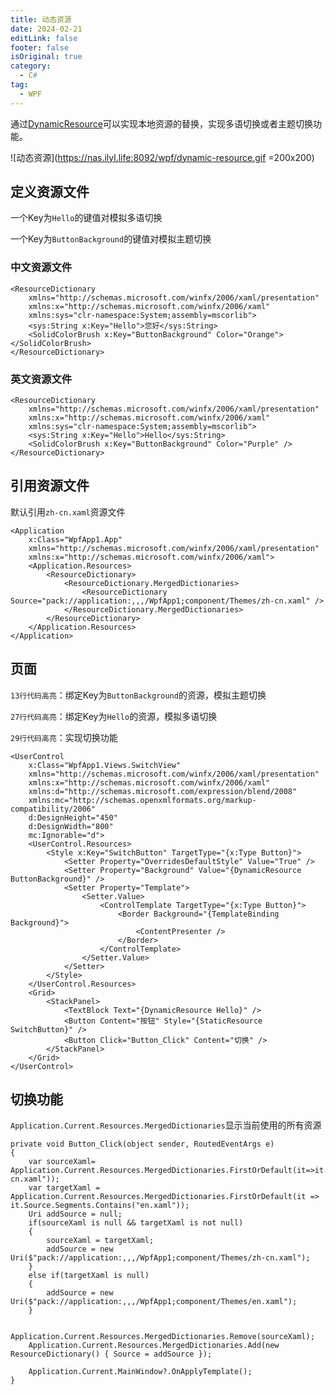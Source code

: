 ```yaml
---
title: 动态资源
date: 2024-02-21
editLink: false
footer: false
isOriginal: true
category:
  - C#
tag:
  - WPF
---
```


通过[DynamicResource](https://learn.microsoft.com/zh-cn/dotnet/desktop/wpf/advanced/dynamicresource-markup-extension?view=netframeworkdesktop-4.8)可以实现本地资源的替换，实现多语切换或者主题切换功能。

![动态资源](https://nas.ilyl.life:8092/wpf/dynamic-resource.gif =200x200)

## 定义资源文件

一个Key为`Hello`的键值对模拟多语切换

一个Key为`ButtonBackground`的键值对模拟主题切换

### 中文资源文件

```xml{5,6}
<ResourceDictionary
    xmlns="http://schemas.microsoft.com/winfx/2006/xaml/presentation"
    xmlns:x="http://schemas.microsoft.com/winfx/2006/xaml"
    xmlns:sys="clr-namespace:System;assembly=mscorlib">
    <sys:String x:Key="Hello">您好</sys:String>
    <SolidColorBrush x:Key="ButtonBackground" Color="Orange"></SolidColorBrush>
</ResourceDictionary>
```

### 英文资源文件

```xml{5,6}
<ResourceDictionary
    xmlns="http://schemas.microsoft.com/winfx/2006/xaml/presentation"
    xmlns:x="http://schemas.microsoft.com/winfx/2006/xaml"
    xmlns:sys="clr-namespace:System;assembly=mscorlib">
    <sys:String x:Key="Hello">Hello</sys:String>
    <SolidColorBrush x:Key="ButtonBackground" Color="Purple" />
</ResourceDictionary>
```

## 引用资源文件

默认引用`zh-cn.xaml`资源文件

```xml{5-11}
<Application
    x:Class="WpfApp1.App"
    xmlns="http://schemas.microsoft.com/winfx/2006/xaml/presentation"
    xmlns:x="http://schemas.microsoft.com/winfx/2006/xaml">
    <Application.Resources>
        <ResourceDictionary>
            <ResourceDictionary.MergedDictionaries>
                <ResourceDictionary Source="pack://application:,,,/WpfApp1;component/Themes/zh-cn.xaml" />
            </ResourceDictionary.MergedDictionaries>
        </ResourceDictionary>
    </Application.Resources>
</Application>
```

## 页面

`13行代码高亮`：绑定Key为`ButtonBackground`的资源，模拟主题切换

`27行代码高亮`：绑定Key为`Hello`的资源，模拟多语切换

`29行代码高亮`：实现切换功能

```xml{13,27-29}
<UserControl
    x:Class="WpfApp1.Views.SwitchView"
    xmlns="http://schemas.microsoft.com/winfx/2006/xaml/presentation"
    xmlns:x="http://schemas.microsoft.com/winfx/2006/xaml"
    xmlns:d="http://schemas.microsoft.com/expression/blend/2008"
    xmlns:mc="http://schemas.openxmlformats.org/markup-compatibility/2006"
    d:DesignHeight="450"
    d:DesignWidth="800"
    mc:Ignorable="d">
    <UserControl.Resources>
        <Style x:Key="SwitchButton" TargetType="{x:Type Button}">
            <Setter Property="OverridesDefaultStyle" Value="True" />
            <Setter Property="Background" Value="{DynamicResource ButtonBackground}" />
            <Setter Property="Template">
                <Setter.Value>
                    <ControlTemplate TargetType="{x:Type Button}">
                        <Border Background="{TemplateBinding Background}">
                            <ContentPresenter />
                        </Border>
                    </ControlTemplate>
                </Setter.Value>
            </Setter>
        </Style>
    </UserControl.Resources>
    <Grid>
        <StackPanel>
            <TextBlock Text="{DynamicResource Hello}" />
            <Button Content="按钮" Style="{StaticResource SwitchButton}" />
            <Button Click="Button_Click" Content="切换" />
        </StackPanel>
    </Grid>
</UserControl>
```

## 切换功能

`Application.Current.Resources.MergedDictionaries`显示当前使用的所有资源

```cs{16,17}
private void Button_Click(object sender, RoutedEventArgs e)
{
    var sourceXaml= Application.Current.Resources.MergedDictionaries.FirstOrDefault(it=>it.Source.Segments.Contains("zh-cn.xaml"));
    var targetXaml = Application.Current.Resources.MergedDictionaries.FirstOrDefault(it => it.Source.Segments.Contains("en.xaml"));
    Uri addSource = null;
    if(sourceXaml is null && targetXaml is not null)
    {
        sourceXaml = targetXaml;
        addSource = new Uri($"pack://application:,,,/WpfApp1;component/Themes/zh-cn.xaml");
    }
    else if(targetXaml is null)
    {
        addSource = new Uri($"pack://application:,,,/WpfApp1;component/Themes/en.xaml");
    }

    Application.Current.Resources.MergedDictionaries.Remove(sourceXaml);
    Application.Current.Resources.MergedDictionaries.Add(new ResourceDictionary() { Source = addSource });

    Application.Current.MainWindow?.OnApplyTemplate();
}
```
